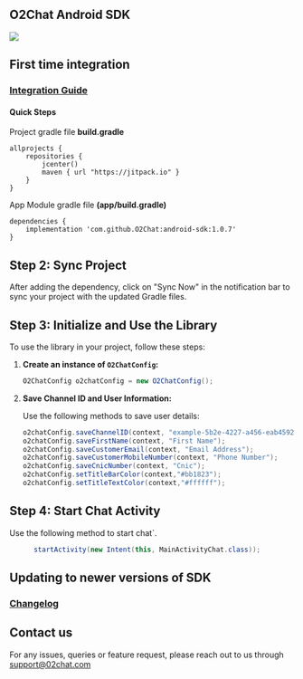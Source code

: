 ## O2Chat Android SDK

[![](https://jitpack.io/v/O2Chat/android-sdk.svg)](https://jitpack.io/#O2Chat/android-sdk)

## First time integration 
### [Integration Guide](https://support.o2chat.com/support/solutions/articles/50000000207)

#### Quick Steps
Project gradle file **build.gradle**
```
allprojects {
    repositories {
        jcenter()
        maven { url "https://jitpack.io" }
    }
}
```

App Module gradle file **(app/build.gradle)** 
```
dependencies {
	implementation 'com.github.O2Chat:android-sdk:1.0.7'
}
```

## Step 2: Sync Project

After adding the dependency, click on "Sync Now" in the notification bar to sync your project with the updated Gradle files.

## Step 3: Initialize and Use the Library

To use the library in your project, follow these steps:

1. **Create an instance of `O2ChatConfig`:**

   ```java
   O2ChatConfig o2chatConfig = new O2ChatConfig();
   ```

2. **Save Channel ID and User Information:**

   Use the following methods to save user details:

   ```java
   o2chatConfig.saveChannelID(context, "example-5b2e-4227-a456-eab45924a1d3");
   o2chatConfig.saveFirstName(context, "First Name");
   o2chatConfig.saveCustomerEmail(context, "Email Address");
   o2chatConfig.saveCustomerMobileNumber(context, "Phone Number");
   o2chatConfig.saveCnicNumber(context, "Cnic");
   o2chatConfig.setTitleBarColor(context,"#bb1823");
   o2chatConfig.setTitleTextColor(context,"#ffffff");
   ```

## Step 4: Start Chat Activity 

   Use the following method to start chat`.

  ```java
        startActivity(new Intent(this, MainActivityChat.class));
   ```


## Updating to newer versions of SDK
### [Changelog](https://github.com/02chat/android-sdk/blob/master/CHANGELOG.md)


## Contact us
For any issues, queries or feature request, please reach out to us through support@02chat.com
